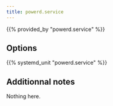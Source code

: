 ```yaml
---
title: powerd.service
---
```


{{% provided_by "powerd.service" %}}

## Options

{{% systemd_unit "powerd.service" %}}

## Additionnal notes

Nothing here.
